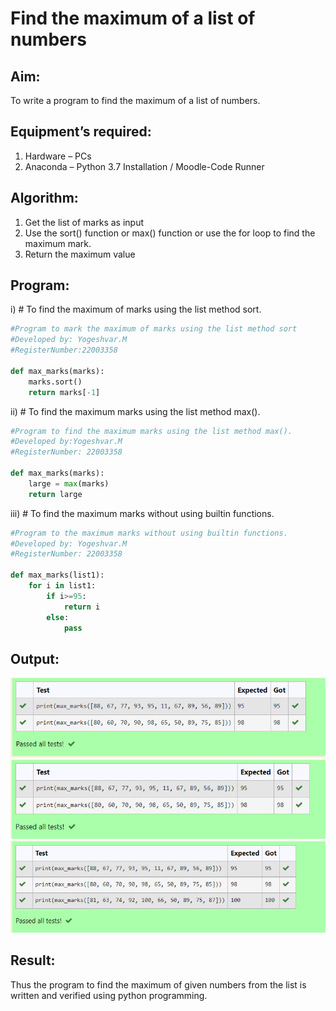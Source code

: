 # Find the maximum of a list of numbers
## Aim:
To write a program to find the maximum of a list of numbers.
## Equipment’s required:
1.	Hardware – PCs
2.	Anaconda – Python 3.7 Installation / Moodle-Code Runner
## Algorithm:
1.	Get the list of marks as input
2.	Use the sort() function or max() function or use the for loop to find the maximum mark.
3.	Return the maximum value
## Program:

i)	# To find the maximum of marks using the list method sort.
```Python
#Program to mark the maximum of marks using the list method sort
#Developed by: Yogeshvar.M
#RegisterNumber:22003358 

def max_marks(marks):
    marks.sort()
    return marks[-1]
```

ii)	# To find the maximum marks using the list method max().
```Python
#Program to find the maximum marks using the list method max().
#Developed by:Yogeshvar.M
#RegisterNumber: 22003358

def max_marks(marks):
    large = max(marks)
    return large
```

iii) # To find the maximum marks without using builtin functions.
```Python
#Program to the maximum marks without using builtin functions.
#Developed by: Yogeshvar.M
#RegisterNumber: 22003358 

def max_marks(list1):
    for i in list1:
        if i>=95:
            return i
        else:
            pass
```
## Output:
![output](sort.png)
![output](max.png)
![output](buildin.png)
## Result:
Thus the program to find the maximum of given numbers from the list is written and verified using python programming.